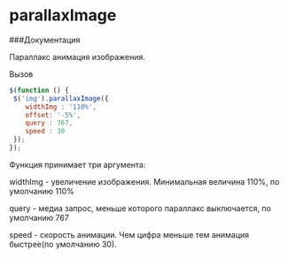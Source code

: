 # parallaxImage
###Документация

Параллакс анимация изображения.

Вызов
```javascript
$(function () {
 $('img').parallaxImage({
    widthImg : '110%',
    offset: '-5%',
    query : 767,
    speed : 30
 });
});
```

Функция принимает три аргумента:

widthImg - увеличение изображения. Минимальная величина 110%, по умолчанию 110%

query - медиа запрос, меньше которого параллакс выключается, по умолчанию 767

speed - скорость анимации. Чем цифра меньше тем анимация быстрее(по умолчанию 30).
